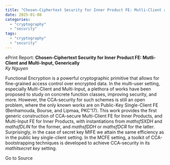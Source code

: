 ```yaml
---
title: "Chosen-Ciphertext Security for Inner Product FE: Mutli-Client and Multi-Input, Generically"
date: 2025-01-08
categories: 
  - "cryptography"
  - "security"
tags: 
  - "cryptography"
  - "security"
---
```


ePrint Report: **Chosen-Ciphertext Security for Inner Product FE: Mutli-Client and Multi-Input, Generically**  
_Ky Nguyen_

Functional Encryption is a powerful cryptographic primitive that allows for fine-grained access control over encrypted data. In the multi-user setting, especially Multi-Client and Multi-Input, a plethora of works have been proposed to study on concrete function classes, improving security, and more. However, the CCA-security for such schemes is still an open problem, where the only known works are on Public-Key Single-Client FE (Benhamouda, Bourse, and Lipmaa, PKC'17). This work provides the first generic construction of CCA-secure Multi-Client FE for Inner Products, and Multi-Input FE for Inner Products, with instantiations from $mathsf{SXDH}$ and $mathsf{DLIN}$ for the former, and $mathsf{DDH}$ or $mathsf{DCR}$ for the latter. Surprisingly, in the case of secret key MIFE we attain the same efficiency as in the public key single-client setting. In the MCFE setting, a toolkit of CCA-bootstrapping techniques is developed to achieve CCA-security in its $mathit{secret~key}$ setting.

Go to Source
